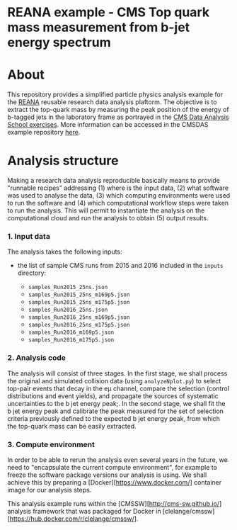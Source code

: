  REANA example - CMS Top quark mass measurement from b-jet energy spectrum
==========================================================================

About
=====

This repository provides a simplified particle physics analysis example for the
[REANA](http://reanahub.io/) reusable research data analysis plaftorm. The objective 
is to extract the top-quark mass by measuring the peak position of the energy of b-tagged 
jets in the laboratory frame as portrayed in the [CMS Data Analysis School exercises](https://twiki.cern.ch/twiki/bin/view/CMS/SWGuideCMSDataAnalysisSchoolLPC2018TopExercise). 
More information can be accessed in the CMSDAS example repository [here](https://github.com/CMSDASAtLPC/LongExerciseTopMass).

Analysis structure
==================

Making a research data analysis reproducible basically means to provide
"runnable recipes" addressing (1) where is the input data, (2) what software was
used to analyse the data, (3) which computing environments were used to run the
software and (4) which computational workflow steps were taken to run the
analysis. This will permit to instantiate the analysis on the computational
cloud and run the analysis to obtain (5) output results.


### 1. Input data

The analysis takes the following inputs:

- the list of sample CMS runs from 2015 and 2016 included in the ``inputs`` directory:

  - ``samples_Run2015_25ns.json``
  - ``samples_Run2015_25ns_m169p5.json``
  - ``samples_Run2015_25ns_m175p5.json``
  - ``samples_Run2016_25ns.json``
  - ``samples_Run2016_25ns_m169p5.json``
  - ``samples_Run2016_25ns_m175p5.json``
  - ``samples_Run2016_m169p5.json``
  - ``samples_Run2016_m175p5.json``
  
### 2. Analysis code

The analysis will consist of three stages. In the first stage, we shall process
the original and simulated collision data (using ``analyzeNplot.py``) to select 
top-pair events that decay in the eμ channel, compare the selection (control distributions 
and event yields), and propagate the sources of systematic uncertainties to the 
b jet energy peak;. In the second stage, we shall fit the b jet energy peak and
calibrate the peak measured for the set of selection criteria previously defined 
to the expected b jet energy peak, from which the top-quark mass can be easily extracted. 

<!-- The ``finalize`` directory
contains the analysis code plugin for the [CMSSW][http://cms-sw.github.io/]
analysis framework.-->

### 3. Compute environment

In order to be able to rerun the analysis even several years in the future, we
need to "encapsulate the current compute environment", for example to freeze the
software package versions our analysis is using. We shall achieve this by
preparing a [Docker][https://www.docker.com/] container image for our analysis
steps.

This analysis example runs within the [CMSSW][http://cms-sw.github.io/]
analysis framework that was packaged for Docker in [clelange/cmssw][https://hub.docker.com/r/clelange/cmssw/].



